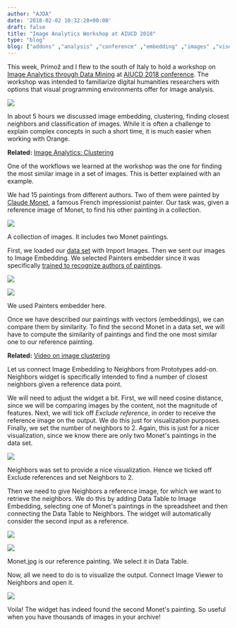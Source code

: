 ```yaml
---
author: "AJDA"
date: '2018-02-02 10:32:28+00:00'
draft: false
title: "Image Analytics Workshop at AIUCD 2018"
type: "blog"
blog: ["addons" ,"analysis" ,"conference" ,"embedding" ,"images" ,"visualization"  ,"workshop" ]
---
```


This week, Primož and I flew to the south of Italy to hold a workshop on [Image Analytics through Data Mining](http://www.aiucd2018.uniba.it/workshops.html) at [AIUCD 2018 conference](http://www.aiucd2018.uniba.it/index.html). The workshop was intended to familiarize digital humanities researchers with options that visual programming environments offer for image analysis.

![](IMG_20180130_172350.jpg)

In about 5 hours we discussed image embedding, clustering, finding closest neighbors and classification of images. While it is often a challenge to explain complex concepts in such a short time, it is much easier when working with Orange.


**Related:** [Image Analytics: Clustering](/blog/2017/04/03/image-analytics-clustering/)


One of the workflows we learned at the workshop was the one for finding the most similar image in a set of images. This is better explained with an example.

We had 15 paintings from different authors. Two of them were painted by [Claude Monet](https://en.wikipedia.org/wiki/Claude_Monet), a famous French impressionist painter. Our task was, given a reference image of Monet, to find his other painting in a collection.

![](Screen-Shot-2018-02-02-at-10.33.07.png)

A collection of images. It includes two Monet paintings.

First, we loaded our [data set](http:file.biolab.si/images/Paintings.zip) with Import Images. Then we sent our images to Image Embedding. We selected Painters embedder since it was specifically [trained to recognize authors of paintings](http:blog.kaggle.com/2016/11/17/painter-by-numbers-competition-1st-place-winners-interview-nejc-ilenic/).

![](Screen-Shot-2018-02-02-at-10.33.54.png)


![](Screen-Shot-2018-02-02-at-10.34.51.png)

We used Painters embedder here.

Once we have described our paintings with vectors (embeddings), we can compare them by similarity. To find the second Monet in a data set, we will have to compute the similarity of paintings and find the one most similar one to our reference painting.


**Related:** [Video on image clustering](https://www.youtube.com/watch?v=Iu8g2Twjn9U)


Let us connect Image Embedding to Neighbors from Prototypes add-on. Neighbors widget is specifically intended to find a number of closest neighbors given a reference data point.

We will need to adjust the widget a bit. First, we will need cosine distance, since we will be comparing images by the content, not the magnitude of features. Next, we will tick off _Exclude reference_, in order to receive the reference image on the output. We do this just for visualization purposes. Finally, we set the number of neighbors to 2. Again, this is just for a nicer visualization, since we know there are only two Monet's paintings in the data set.

![](Screen-Shot-2018-02-02-at-10.42.59.png)

Neighbors was set to provide a nice visualization. Hence we ticked off Exclude references and set Neighbors to 2.

Then we need to give Neighbors a reference image, for which we want to retrieve the neighbors. We do this by adding Data Table to Image Embedding, selecting one of Monet's paintings in the spreadsheet and then connecting the Data Table to Neighbors. The widget will automatically consider the second input as a reference.

![](Screen-Shot-2018-02-02-at-10.47.57.png)


![](Screen-Shot-2018-02-02-at-10.45.37.png)

Monet.jpg is our reference painting. We select it in Data Table.

Now, all we need to do is to visualize the output. Connect Image Viewer to Neighbors and open it.

![](Screen-Shot-2018-02-02-at-10.48.13.png)


Voila! The widget has indeed found the second Monet's painting. So useful when you have thousands of images in your archive!
